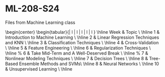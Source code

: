 # ML-208-S24
Files from Machine Learning class


\begin{center}
\begin{tabular}{| l | l | l | l | l } \hline
Week & Topic   \\ \hline
1 & Introduction to Machine Learning \\ \hline
2 & Linear Regression Techniques and KNN \\ \hline
3 & Classification Techniques \\ \hline
4 & Cross-Validation \\ \hline
5 & Feature Engineering \\ \hline
6 & Regularization Techniques \\ \hline
% 6 & Take Mid-Term and A Well-Deserved Break \\ \hline
% 7 & Nonlinear Modeling Techniques \\ \hline
7 & Decision Trees \\ \hline
8 & Tree-Based Ensemble Methods and SVMs\\ \hline
8 & Neural Networks  \\ \hline
10 & Unsupervised Learning \\ \hline

